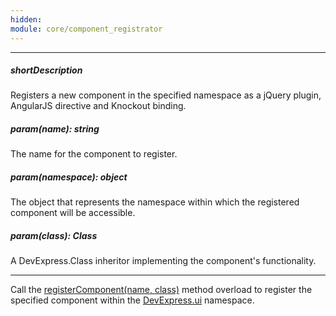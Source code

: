 ```yaml
---
hidden: 
module: core/component_registrator
---
```

---
##### shortDescription
Registers a new component in the specified namespace as a jQuery plugin, AngularJS directive and Knockout binding.

##### param(name): string
The name for the component to register.

##### param(namespace): object
The object that represents the namespace within which the registered component will be accessible.

##### param(class): Class
A DevExpress.Class inheritor implementing the component's functionality.

---
Call the [registerComponent(name, class)](/Documentation/ApiReference/Common/Utils/#registerComponentname_class) method overload to register the specified component within the [DevExpress.ui](/api-reference/50%20Common/utils/ui '/Documentation/ApiReference/Common/Utils/#ui') namespace.